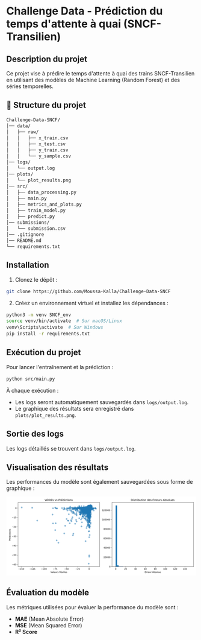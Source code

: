 # Challenge Data - Prédiction du temps d'attente à quai (SNCF-Transilien)

## Description du projet
Ce projet vise à prédire le temps d'attente à quai des trains SNCF-Transilien en utilisant des modèles de Machine Learning (Random Forest) et des séries temporelles.

## 📂 Structure du projet
```
Challenge-Data-SNCF/
│── data/
│   ├── raw/
│   │   ├── x_train.csv
│   │   ├── x_test.csv
│   │   ├── y_train.csv
│   │   └── y_sample.csv
│── logs/
│   └── output.log
│── plots/
│   └── plot_results.png
│── src/
│   ├── data_processing.py
│   ├── main.py
│   ├── metrics_and_plots.py
│   ├── train_model.py
│   ├── predict.py
│── submissions/
│   └── submission.csv
│── .gitignore
│── README.md
└── requirements.txt
```

## Installation
1. Clonez le dépôt :
```bash
git clone https://github.com/Moussa-Kalla/Challenge-Data-SNCF
```

2. Créez un environnement virtuel et installez les dépendances :
```bash
python3 -m venv SNCF_env
source venv/bin/activate  # Sur macOS/Linux
venv\Scripts\activate  # Sur Windows
pip install -r requirements.txt
```

## Exécution du projet
Pour lancer l'entraînement et la prédiction :
```bash
python src/main.py
```

À chaque exécution :
- Les logs seront automatiquement sauvegardés dans `logs/output.log`.
- Le graphique des résultats sera enregistré dans `plots/plot_results.png`.

## Sortie des logs
Les logs détaillés se trouvent dans `logs/output.log`.

## Visualisation des résultats
Les performances du modèle sont également sauvegardées sous forme de graphique :

![Résultats des prédictions](plots/plot_results.png)

## Évaluation du modèle
Les métriques utilisées pour évaluer la performance du modèle sont :
- **MAE** (Mean Absolute Error)
- **MSE** (Mean Squared Error)
- **R² Score**




